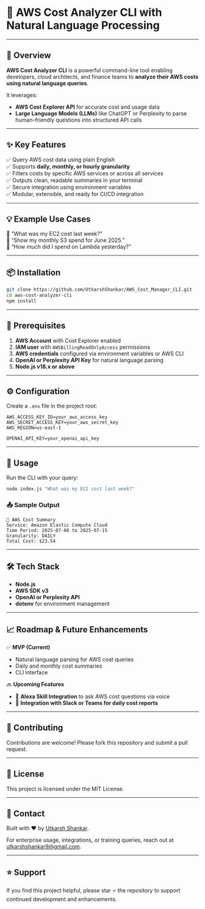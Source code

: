 # 🚀 AWS Cost Analyzer CLI with Natural Language Processing

&#x20;

---

## 📝 Overview

**AWS Cost Analyzer CLI** is a powerful command-line tool enabling developers, cloud architects, and finance teams to **analyze their AWS costs using natural language queries**.

It leverages:

- **AWS Cost Explorer API** for accurate cost and usage data
- **Large Language Models (LLMs)** like ChatGPT or Perplexity to parse human-friendly questions into structured API calls

---

## ✨ Key Features

✅ Query AWS cost data using plain English\
✅ Supports **daily, monthly, or hourly granularity**\
✅ Filters costs by specific AWS services or across all services\
✅ Outputs clean, readable summaries in your terminal\
✅ Secure integration using environment variables\
✅ Modular, extensible, and ready for CI/CD integration

---

## 💡 Example Use Cases

🔹 “What was my EC2 cost last week?”\
🔹 “Show my monthly S3 spend for June 2025.”\
🔹 “How much did I spend on Lambda yesterday?”

---

## 📦 Installation

```bash
git clone https://github.com/UtkarshShankar/AWS_Cost_Manager_CLI.git
cd aws-cost-analyzer-cli
npm install
```

---

## 🔑 Prerequisites

1. **AWS Account** with Cost Explorer enabled
2. **IAM user** with `AWSBillingReadOnlyAccess` permissions
3. **AWS credentials** configured via environment variables or AWS CLI
4. **OpenAI or Perplexity API Key** for natural language parsing
5. **Node.js v18.x or above**

---

## ⚙️ Configuration

Create a `.env` file in the project root:

```env
AWS_ACCESS_KEY_ID=your_aws_access_key
AWS_SECRET_ACCESS_KEY=your_aws_secret_key
AWS_REGION=us-east-1

OPENAI_API_KEY=your_openai_api_key
```

---

## 🚀 Usage

Run the CLI with your query:

```bash
node index.js "What was my EC2 cost last week?"
```

### 📤 Sample Output

```
🧾 AWS Cost Summary
Service: Amazon Elastic Compute Cloud
Time Period: 2025-07-08 to 2025-07-15
Granularity: DAILY
Total Cost: $23.54
```

---

## 🛠️ Tech Stack

- **Node.js**
- **AWS SDK v3**
- **OpenAI or Perplexity API**
- **dotenv** for environment management

---

## 📈 Roadmap & Future Enhancements

✅ **MVP (Current)**

- Natural language parsing for AWS cost queries
- Daily and monthly cost summaries
- CLI interface

🔜 **Upcoming Features**

- 🔧 **Alexa Skill Integration** to ask AWS cost questions via voice
- 🤖 **Integration with Slack or Teams for daily cost reports**

---

## 🤝 Contributing

Contributions are welcome! Please fork this repository and submit a pull request.

---

## 📝 License

This project is licensed under the MIT License.

---

## 📧 Contact

Built with ❤️ by [Utkarsh Shankar](https://github.com/UtkarshShankar).

For enterprise usage, integrations, or training queries, reach out at [utkarshshankar9@gmail.com](mailto:utkarshshankar9@gmail.com).

---

## ⭐ Support

If you find this project helpful, please star ⭐ the repository to support continued development and enhancements.

